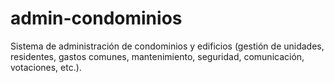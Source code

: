 # admin-condominios
Sistema de administración de condominios y edificios (gestión de unidades, residentes, gastos comunes, mantenimiento, seguridad, comunicación, votaciones, etc.).
